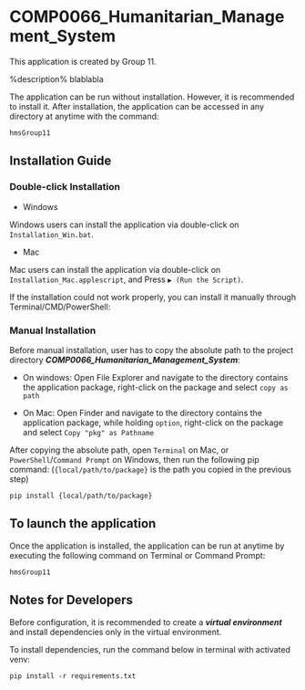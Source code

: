 # COMP0066_Humanitarian_Management_System

This application is created by Group 11.

%description% blablabla

The application can be run without installation. However, it is recommended to install it.
After installation, the application can be accessed in any directory at anytime with the command:
```shell
hmsGroup11
```

## Installation Guide

### Double-click Installation
- Windows

Windows users can install the application via double-click on ```Installation_Win.bat```.

- Mac

Mac users can install the application via double-click on ```Installation_Mac.applescript```,
and Press ```▶ (Run the Script)```.

If the installation could not work properly, you can install it manually through Terminal/CMD/PowerShell:

### Manual Installation

Before manual installation, user has to copy the absolute path to the project directory 
***COMP0066_Humanitarian_Management_System***:

- On windows:
Open File Explorer and navigate to the directory contains the application package, 
right-click on the package and select ```copy as path```

- On Mac:
Open Finder and navigate to the directory contains the application package, 
while holding ```option```, right-click on the package and select ```Copy "pkg" as Pathname```

After copying the absolute path,
open ```Terminal``` on Mac, or ```PowerShell```/```Command Prompt``` on Windows, then run the following pip command:
(```{local/path/to/package}``` is the path you copied in the previous step)
```shell
pip install {local/path/to/package}
```

## To launch the application

Once the application is installed, the application can be run at anytime by 
executing the following command on Terminal or Command Prompt:
```shell
hmsGroup11
```


## Notes for Developers

Before configuration, it is recommended to create a ***virtual environment*** and 
install dependencies only in the virtual environment.

To install dependencies, run the command below in terminal with activated venv:
```shell
pip install -r requirements.txt
```

